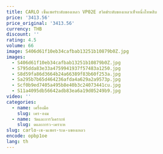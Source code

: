```yaml
---
title: CARLO เซ็นเซอร์ระดับของเหลว VP02E สวิตช์ระดับของเหลวเท็จหนึ่งโทษสิบ
price: '3413.56'
price_original: '3413.56'
currency: THB
discount: ''
rating: 4.5
volume: 66
image: S406d61f10eb34cafbab13251b10879b0Z.jpg
images:
  - S406d61f10eb34cafbab13251b10879b0Z.jpg
  - S795dda83e33a4759941937f57483a1250.jpg
  - S8d59fa86d3664b24a66389f83b60f253a.jpg
  - Sa295b7b65d464236afda4a629a2a9573p.jpg
  - Scf0b9ed7405a495b8e40b3c24073441cu.jpg
  - S11a4095db56642adb83ea6a19d05249b9.jpg
video: ''
categories:
  - name: เครื่องมือ
    slug: เคร-องม
  - name: วัดและการวิเคราะห์
    slug: ดและการว-เคราะห
slug: carlo-เซ-นเซอร-ระด-บของเหลว
encode: opbp1oe
lang: th
---
```

  